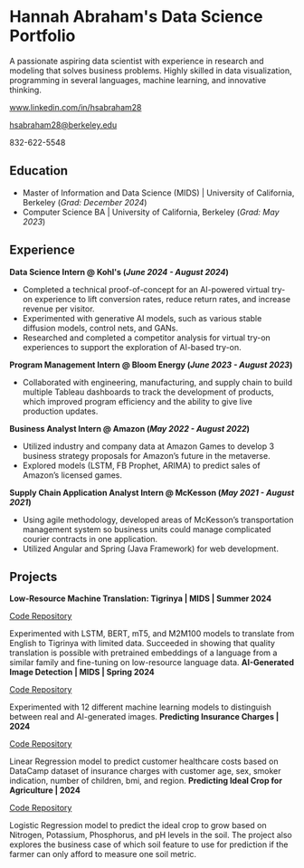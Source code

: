 # Hannah Abraham's Data Science Portfolio

A passionate aspiring data scientist with experience in research and modeling that solves business problems. Highly skilled in data visualization, programming in several languages, machine learning, and innovative thinking.

www.linkedin.com/in/hsabraham28

hsabraham28@berkeley.edu

832-622-5548


## Education
- Master of Information and Data Science (MIDS) | University of California, Berkeley (_Grad: December 2024_)
- Computer Science BA | University of California, Berkeley (_Grad: May 2023_)	 			        		


## Experience
**Data Science Intern @ Kohl's (_June 2024 - August 2024_)**
-	Completed a technical proof-of-concept for an AI-powered virtual try-on experience to lift conversion rates, reduce return rates, and increase revenue per visitor.
-	Experimented with generative AI models, such as various stable diffusion models, control nets, and GANs.
-	Researched and completed a competitor analysis for virtual try-on experiences to support the exploration of AI-based try-on.

**Program Management Intern @ Bloom Energy (_June 2023 - August 2023_)**
-	Collaborated with engineering, manufacturing, and supply chain to build multiple Tableau dashboards to track the development of products, which improved program efficiency and the ability to give live production updates.

**Business Analyst Intern @ Amazon (_May 2022 - August 2022_)**
-	Utilized industry and company data at Amazon Games to develop 3 business strategy proposals for Amazon’s future in the metaverse.
-	Explored models (LSTM, FB Prophet, ARIMA) to predict sales of Amazon’s licensed games.

**Supply Chain Application Analyst Intern @ McKesson (_May 2021 - August 2021_)**
-	Using agile methodology, developed areas of McKesson’s transportation management system so business units could manage complicated courier contracts in one application.
-	Utilized Angular and Spring (Java Framework) for web development.


## Projects
**Low-Resource Machine Translation: Tigrinya | MIDS | Summer 2024**

[Code Repository](https://github.com/hsabraham28/mids-nlp-final-proj)

Experimented with LSTM, BERT, mT5, and M2M100 models to translate from English to Tigrinya with limited data. Succeeded in showing that quality translation is possible with pretrained embeddings of a language from a similar family and fine-tuning on low-resource language data.
**AI-Generated Image Detection | MIDS | Spring 2024**

[Code Repository](https://github.com/hsabraham28/mids_207_final_project)

Experimented with 12 different machine learning models to distinguish between real and AI-generated images.
**Predicting Insurance Charges | 2024**

[Code Repository](https://github.com/hsabraham28/datacamp-projects/tree/main/Predicting%20Insurance%20Charges)

Linear Regression model to predict customer healthcare costs based on DataCamp dataset of insurance charges with customer age, sex, smoker indication, number of children, bmi, and region.
**Predicting Ideal Crop for Agriculture | 2024**

[Code Repository](https://github.com/hsabraham28/datacamp-projects/tree/main/Ideal%20Crop%20Prediction%20for%20Agriculture)

Logistic Regression model to predict the ideal crop to grow based on Nitrogen, Potassium, Phosphorus, and pH levels in the soil. The project also explores the business case of which soil feature to use for prediction if the farmer can only afford to measure one soil metric.

